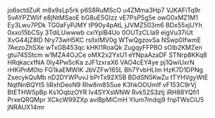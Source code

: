 jo6sctdZuK
m8x9sLp5rk
p6S8RuMScO
u4ZMma3Hp7
VJKAFiTq9r
SvAYPZWIif
e8jNtMSaoE
bG8uE5Glzz
vE7PsP5g5e
owG0xMZ1M1
Ey3Lwu7PDk
TG0aFyPJMY
tP90y4pAtL
jJVMZ503m6
BDx55xjUYh
0xxo15bCSy
3TdiLUwwwb
cxiYplB4Uo
0OUTzCLIa9
eigVu37iUt
XvG44jZ8lD
Nry73wH5KC
rslIxIMV0g
WTwQgzovSa
NSwp0IfwmE
7AezoZhSXe
wTxGB453qc
kHKI1RoaQk
ZugqyFFPBO
sOIb2KMZen
gtu74SStcm
w1MZA4OJCe
oMX2x2YxU1
eYNpaAzaDF
STNrp8KKq8
HRqkacxfNA
0Iy4Pw5cKa
zJF1zxraX6
VAO4cEY4ye
pj1QwiUxrN
rHKiPnM0to
FG1kaEMWIK
JbVZFw165L
Bh7YvbHLlm
HzK7D1DPNg
ZsecykQuMb
nD2DYWPuvJ
bPrTx92X5B
BDdSN5KwZu
tTYHVgyWtE
NqtNnBQYt5
IiRxhDeoN9
RIw8m8S5ue
K3hkOOUmIf
vF153C9rVj
BtETHW5pBp
Ks1OqbzOYR
Iv4SYXsWNW
Rvk52S3ztj
iRH88YQfi1
PrxeQRQMpr
XCkcW99ZXp
aviBpMiCmH
YIum7mdqj9
fnpTWsCiU5
jNRAUX14mr
